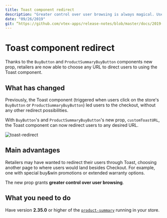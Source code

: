 ```yaml
---
title: Toast component redirect
description: "Greater control over user browsing is always magical. Use the `BuyButton` and `ProductSummaryBuyButton` new prop and redirect your user to any URL with a simple click on the Toast component."
date: "09/26/2019"
git: “https://github.com/vtex-apps/release-notes/blob/master/docs/2019-week-38/toast-component-redirect.md”
---
```


# Toast component redirect

Thanks to the `BuyButton` and `ProductSummaryBuyButton` components new prop, retailers are now able to choose any URL to direct users to using the Toast component. 

## What has changed

Previously, the Toast component (triggered when users click on the store's `BuyButton` or `ProductSummaryBuyButton`) led users to the checkout, without any other redirect possibilities.

With `BuyButton`'s and `ProductSummaryBuyButton`'s new prop, `customToastURL`, the Toast component can now redirect users to any desired URL.

![toast-redirect](https://user-images.githubusercontent.com/52087100/65714342-4a100180-e071-11e9-91d3-b63cbb622fb2.gif)

## Main advantages

Retailers may have wanted to redirect their users through Toast, choosing another page to where users would land besides Checkout. For example, one with special buy&win promotions or extended warranty options. 

The new prop grants **greater control over user browsing**.

## What you need to do

Have version **2.35.0** or higher of the [`product-summary`](https://vtex.io/docs/components/product/vtex.product-summary) running in your store.
